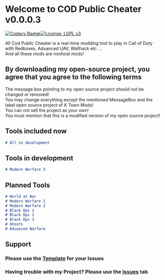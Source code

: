 # Welcome to COD Public Cheater v0.0.0.3

[![Codacy Badge](https://api.codacy.com/project/badge/Grade/204fdd1fb89547358a90bfdda4c7eabe)](https://app.codacy.com/app/K_Town_Mods/COD-Public-Cheater?utm_source=github.com&utm_medium=referral&utm_content=ktownmods/COD-Public-Cheater&utm_campaign=Badge_Grade_Dashboard)[![License: LGPL v3](https://img.shields.io/badge/License-LGPL%20v3-blue.svg)](https://github.com/ktownmods/COD-Public-Cheater/blob/master/LICENSE)

All Cod Public Cheater is a real-time modding tool to play in Call of Duty with Redboxes, Advanced UAV, Wallhack etc ...<br>
And all these mods are nonhost mods! 

## By downloading my open-source project, you agree that you agree to the following terms

The message box pointing to my open source project should not be changed or removed!<br>
You may change everything except the mentioned MessageBox and the label open source project of K Town Mods!<br>
You can not sell the project as your own!<br>
You must mention that this is a modified version of my open source project!

## Tools included now
```markdown
# All in development

```
## Tools in development
```markdown
# Modern Warfare 3
```

## Planned Tools
```markdown
# World at War
# Modern Warfare 1
# Modern Warfare 2
# Black Ops 1
# Black Ops 2
# Black Ops 3
# Ghosts
# Advanced Warfare
```

## Support

### Please use the [Template](https://github.com/ktownmods/All-COD-Public-Cheater/blob/master/github/ISSUES-TEMPLATE.md) for your Issues
### Having trouble with my Project? Please use the [Issues](https://github.com/ktownmods/All-COD-Public-Cheater/issues) tab
